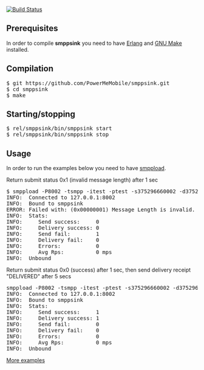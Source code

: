 [![Build Status](https://travis-ci.org/PowerMeMobile/smppsink.png?branch=master)](https://travis-ci.org/PowerMeMobile/smppsink)

## Prerequisites

In order to compile **smppsink** you need to have [Erlang](http://www.erlang.org/) and [GNU Make](http://www.gnu.org/software/make/) installed.

## Compilation

<pre>
$ git https://github.com/PowerMeMobile/smppsink.git
$ cd smppsink
$ make
</pre>

## Starting/stopping

<pre>
$ rel/smppsink/bin/smppsink start
$ rel/smppsink/bin/smppsink stop
</pre>

## Usage
In order to run the examples below you need to have [smppload](https://github.com/PowerMeMobile/smppload).

Return submit status 0x1 (invalid message length) after 1 sec
<pre>
$ smppload -P8002 -tsmpp -itest -ptest -s375296660002 -d375296543210 -b"submit:{status:1,timeout:1}" -D
INFO:  Connected to 127.0.0.1:8002
INFO:  Bound to smppsink
ERROR: Failed with: (0x00000001) Message Length is invalid.
INFO:  Stats:
INFO:     Send success:     0
INFO:     Delivery success: 0
INFO:     Send fail:        1
INFO:     Delivery fail:    0
INFO:     Errors:           0
INFO:     Avg Rps:          0 mps
INFO:  Unbound
</pre>

Return submit status 0x0 (success) after 1 sec, then send delivery receipt "DELIVERED" after 5 secs
<pre>
smppload -P8002 -tsmpp -itest -ptest -s375296660002 -d375296543210 -b"{submit:{status:0,timeout:1},receipt:{status:delivered,timeout:5}}" -D
INFO:  Connected to 127.0.0.1:8002
INFO:  Bound to smppsink
INFO:  Stats:
INFO:     Send success:     1
INFO:     Delivery success: 1
INFO:     Send fail:        0
INFO:     Delivery fail:    0
INFO:     Errors:           0
INFO:     Avg Rps:          0 mps
INFO:  Unbound
</pre>

[More examples](https://github.com/PowerMeMobile/smppsink/blob/master/test/test.sh)